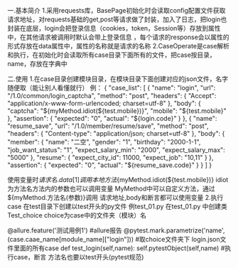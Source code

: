 一.基本简介
1.采用requests库，BasePage初始化时会读取config配置文件获取请求地址，对requests基础的get,post等请求做了封装，加入了日志，把login也封装在底层，login会把登录信息（cookies，token，Session等）存放到属性中，在其他请求被调用时默认会带上登录信息
，每个请求的response会以属性的形式存放在data属性中，属性的名称就是请求的名称
2.CaseOperate是case解析和执行，在初始化时会读取所有case目录下面所有的文件，把case按目录，name，存放在字典中

二.使用
1.在case目录创建模块目录，在模块目录下面创建对应的json文件，名字随便取（能让别人看懂就行）
例：
{
    "case_list": [
        {
            "name": "login",
            "url": "/1.0/common/login_captcha",
            "method": "post",
            "headers": {
                "Accept": "application/x-www-form-urlencoded; charset=utf-8"
            },
            "body": {
                "captcha": "${myMethod.idiot(${test.mobile})}",
                "mobile": "${test.mobile}"
            },
            "assertion": {
                "expected": "0",
                "actual": "${login.code}"
            }
        },
        {
            "name": "resume_save",
            "url": "/1.0/member/resume/save",
            "method": "post",
            "headers": {
                "Content-type": "application/json; charset=utf-8"
            },
            "body": {
                "member": {
                    "name": "二空",
                    "gender": "1",
                    "birthday": "2000-1-1",
                    "job_want_status": "1",
                    "expect_salary_min": "2000",
                    "expect_salary_max": "5000"
                },
                "resume": {
                    "expect_city_id": 11000,
                    "expect_job": "10,11"
                }
            },
            "assertion": {
                "expected": "0",
                "actual": "${resume_save.code}"
            }
        }
    ]
}

使用变量时${请求名.data[1]}
调用本地方法${myMethod.idiot(${test.mobile})}   idiot为方法名方法内的参数也可以调用变量
MyMethod中可以自定义方法，通过${myMethod.方法名(参数)}调用
请求地址,body和断言都可以使用变量
2.执行case
在test目录下创建以test开头的py文件 例test_01.py
在test_01.py 中创建类Test_choice   choice为case中的文件夹（模块）名

@allure.feature('测试用例1')    #allure报告
@pytest.mark.parametrize('name', (case.caae_name[module_name]["login"]))
#取choice文件夹下 login.json文件里面的所有case
def test_login(self,name):
    self.pytestObject(self,name)  #执行case，断言
方法名也要以test开头(pytest规范)
